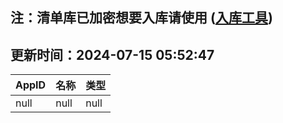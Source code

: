 ## 注：清单库已加密想要入库请使用 ([入库工具](https://github.com/BlankTMing/ManifestAutoUpdate/releases))

## 更新时间：2024-07-15 05:52:47
| AppID | 名称 | 类型  |
| :-------------------- | :----------------------------- | :----------- |
| null | null| null |
